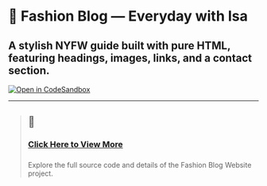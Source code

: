# 🗽 Fashion Blog — Everyday with Isa  
A stylish **NYFW guide** built with pure HTML, featuring headings, images, links, and a contact section.
---
[![Open in CodeSandbox](https://img.shields.io/badge/Open%20in-CodeSandbox-black?style=for-the-badge&logo=codesandbox)](https://codesandbox.io/p/sandbox/github/SunilKumarPeela/FashionBlog)

---

> ## 📌 <h3>**[Click Here to View More](https://github.com/SunilKumarPeela/FashionBlog/tree/main)**<h3>
> 
> Explore the full source code and details of the Fashion Blog Website project.

